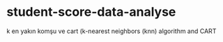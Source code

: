 # student-score-data-analyse
k en yakın komşu  ve cart (k-nearest neighbors (knn) algorithm and CART
